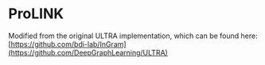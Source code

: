 # ProLINK

Modified from the original ULTRA implementation, which can be found here: [https://github.com/bdi-lab/InGram](https://github.com/DeepGraphLearning/ULTRA)
